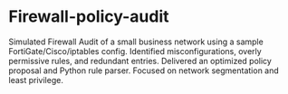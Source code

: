 # Firewall-policy-audit
Simulated Firewall Audit of a small business network using a sample FortiGate/Cisco/iptables config. Identified misconfigurations, overly permissive rules, and redundant entries. Delivered an optimized policy proposal and Python rule parser. Focused on network segmentation and least privilege.
